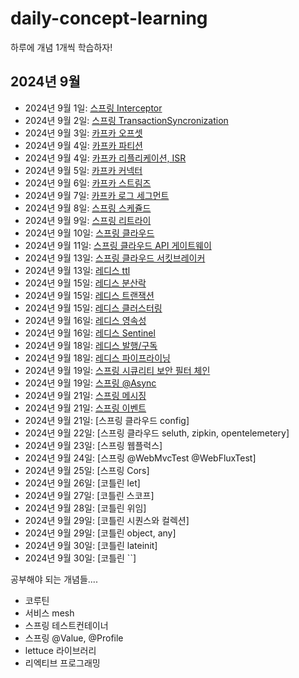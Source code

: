 # daily-concept-learning
하루에 개념 1개씩 학습하자! 

## 2024년 9월
- 2024년 9월 1일: [스프링 Interceptor](https://github.com/hiblue02/concept-learning-daily/blob/main/%EC%8A%A4%ED%94%84%EB%A7%81.md#%EC%8A%A4%ED%94%84%EB%A7%81-interceptor)
- 2024년 9월 2일: [스프링 TransactionSyncronization](https://github.com/hiblue02/concept-learning-daily/blob/main/%EC%8A%A4%ED%94%84%EB%A7%81.md#%EC%8A%A4%ED%94%84%EB%A7%81-transactionsynchronization)
- 2024년 9월 3일: [카프카 오프셋](https://github.com/hiblue02/concept-learning-daily/blob/main/%EC%B9%B4%ED%94%84%EC%B9%B4.md#%EC%B9%B4%ED%94%84%EC%B9%B4-offset)
- 2024년 9월 4일: [카프카 파티션](https://github.com/hiblue02/concept-learning-daily/blob/main/%EC%B9%B4%ED%94%84%EC%B9%B4.md#%EC%B9%B4%ED%94%84%EC%B9%B4-%ED%8C%8C%ED%8B%B0%EC%85%98)
- 2024년 9월 4일: [카프카 리플리케이션, ISR](https://github.com/hiblue02/concept-learning-daily/blob/main/%EC%B9%B4%ED%94%84%EC%B9%B4.md#%EC%B9%B4%ED%94%84%EC%B9%B4-%EB%A6%AC%ED%94%8C%EB%A6%AC%EC%BC%80%EC%9D%B4%EC%85%98%EA%B3%BC-isr)
- 2024년 9월 5일: [카프카 커넥터](https://github.com/hiblue02/concept-learning-daily/blob/main/%EC%B9%B4%ED%94%84%EC%B9%B4.md#%EC%B9%B4%ED%94%84%EC%B9%B4-%EC%BB%A4%EB%84%A5%ED%84%B0)
- 2024년 9월 6일: [카프카 스트림즈](https://github.com/hiblue02/daily-concept-learning/blob/main/%EC%B9%B4%ED%94%84%EC%B9%B4.md#%EC%B9%B4%ED%94%84%EC%B9%B4-%EC%8A%A4%ED%8A%B8%EB%A6%BC%EC%A6%88)
- 2024년 9월 7일: [카프카 로그 세그먼트](https://github.com/hiblue02/daily-concept-learning/blob/main/%EC%B9%B4%ED%94%84%EC%B9%B4.md#%EC%B9%B4%ED%94%84%EC%B9%B4-%EB%A1%9C%EA%B7%B8-%EC%84%B8%EA%B7%B8%EB%A8%BC%ED%8A%B8log-segment)
- 2024년 9월 8일: [스프링 스케쥴드](https://github.com/hiblue02/daily-concept-learning/blob/main/%EC%8A%A4%ED%94%84%EB%A7%81.md#%EC%8A%A4%ED%94%84%EB%A7%81-%EC%8A%A4%EC%BC%80%EC%A5%B4%EB%93%9C)
- 2024년 9월 9일: [스프링 리트라이](https://github.com/hiblue02/daily-concept-learning/blob/main/%EC%8A%A4%ED%94%84%EB%A7%81.md#%EC%8A%A4%ED%94%84%EB%A7%81-%EB%A6%AC%ED%8A%B8%EB%9D%BC%EC%9D%B4)
- 2024년 9월 10일: [스프링 클라우드](https://github.com/hiblue02/daily-concept-learning/blob/main/%EC%8A%A4%ED%94%84%EB%A7%81_%ED%81%B4%EB%9D%BC%EC%9A%B0%EB%93%9C.md#%EC%8A%A4%ED%94%84%EB%A7%81-%ED%81%B4%EB%9D%BC%EC%9A%B0%EB%93%9C)
- 2024년 9월 11일: [스프링 클라우드 API 게이트웨이](https://github.com/hiblue02/daily-concept-learning/blob/main/%EC%8A%A4%ED%94%84%EB%A7%81_%ED%81%B4%EB%9D%BC%EC%9A%B0%EB%93%9C.md#%EC%8A%A4%ED%94%84%EB%A7%81-%ED%81%B4%EB%9D%BC%EC%9A%B0%EB%93%9C-api-gateway)
- 2024년 9월 13일: [스프링 클라우드 서킷브레이커](https://github.com/hiblue02/daily-concept-learning/blob/main/%EC%8A%A4%ED%94%84%EB%A7%81_%ED%81%B4%EB%9D%BC%EC%9A%B0%EB%93%9C.md#%EC%8A%A4%ED%94%84%EB%A7%81-%ED%81%B4%EB%9D%BC%EC%9A%B0%EB%93%9C-%EC%84%9C%ED%82%B7-%EB%B8%8C%EB%A0%88%EC%9D%B4%EC%BB%A4)
- 2024년 9월 13일: [레디스 ttl](https://github.com/hiblue02/daily-concept-learning/blob/main/%EC%8A%A4%ED%94%84%EB%A7%81_%ED%81%B4%EB%9D%BC%EC%9A%B0%EB%93%9C.md#%EC%8A%A4%ED%94%84%EB%A7%81-%ED%81%B4%EB%9D%BC%EC%9A%B0%EB%93%9C-%EC%84%9C%ED%82%B7-%EB%B8%8C%EB%A0%88%EC%9D%B4%EC%BB%A4)
- 2024년 9월 15일: [레디스 분산락](https://github.com/hiblue02/daily-concept-learning/blob/main/%EB%A0%88%EB%94%94%EC%8A%A4.md#%EB%A0%88%EB%94%94%EC%8A%A4-%EB%B6%84%EC%82%B0%EB%9D%BD)
- 2024년 9월 15일: [레디스 트랜잭션](https://github.com/hiblue02/daily-concept-learning/blob/main/%EB%A0%88%EB%94%94%EC%8A%A4.md#%EB%A0%88%EB%94%94%EC%8A%A4-%ED%8A%B8%EB%9E%9C%EC%9E%AD%EC%85%98)
- 2024년 9월 15일: [레디스 클러스터링](https://github.com/hiblue02/daily-concept-learning/blob/main/%EB%A0%88%EB%94%94%EC%8A%A4.md#redis-%ED%81%B4%EB%9F%AC%EC%8A%A4%ED%84%B0%EB%A7%81)   
- 2024년 9월 16일: [레디스 영속성](https://github.com/hiblue02/daily-concept-learning/blob/main/%EB%A0%88%EB%94%94%EC%8A%A4.md#%EB%A0%88%EB%94%94%EC%8A%A4-%EC%98%81%EC%86%8D%EC%84%B1)
- 2024년 9월 16일: [레디스 Sentinel](https://github.com/hiblue02/daily-concept-learning/blob/main/%EB%A0%88%EB%94%94%EC%8A%A4.md#%EB%A0%88%EB%94%94%EC%8A%A4-sentinel)
- 2024년 9월 18일: [레디스 발행/구독](https://github.com/hiblue02/daily-concept-learning/blob/main/%EB%A0%88%EB%94%94%EC%8A%A4.md#%EB%A0%88%EB%94%94%EC%8A%A4-%EB%B0%9C%ED%96%89%EA%B5%AC%EB%8F%85)
- 2024년 9월 18일: [레디스 파이프라이닝](https://github.com/hiblue02/daily-concept-learning/blob/main/%EB%A0%88%EB%94%94%EC%8A%A4.md#%EB%A0%88%EB%94%94%EC%8A%A4-%ED%8C%8C%EC%9D%B4%ED%94%84%EB%9D%BC%EC%9D%B4%EB%8B%9D)
- 2024년 9월 19일: [스프링 시큐리티 보안 필터 체인](https://github.com/hiblue02/daily-concept-learning/blob/main/%EC%8A%A4%ED%94%84%EB%A7%81.md#%EC%8A%A4%ED%94%84%EB%A7%81-%EC%8B%9C%ED%81%90%EB%A6%AC%ED%8B%B0-%EB%B3%B4%EC%95%88-%ED%95%84%ED%84%B0-%EC%B2%B4%EC%9D%B8)
- 2024년 9월 19일: [스프링 @Async](https://github.com/hiblue02/daily-concept-learning/blob/main/%EC%8A%A4%ED%94%84%EB%A7%81.md#%EC%8A%A4%ED%94%84%EB%A7%81-async)
- 2024년 9월 21일: [스프링 메시징](https://github.com/hiblue02/daily-concept-learning/blob/main/%EC%8A%A4%ED%94%84%EB%A7%81.md#%EC%8A%A4%ED%94%84%EB%A7%81-%EB%A9%94%EC%84%B8%EC%A7%95)
- 2024년 9월 21일: [스프링 이벤트](https://github.com/hiblue02/daily-concept-learning/blob/main/%EC%8A%A4%ED%94%84%EB%A7%81.md#%EC%8A%A4%ED%94%84%EB%A7%81-%EC%9D%B4%EB%B2%A4%ED%8A%B8)
- 2024년 9월 21일: [스프링 클라우드 config]
- 2024년 9월 22일: [스프링 클라우드 seluth, zipkin, opentelemetery]
- 2024년 9월 23일: [스프링 웹플럭스]
- 2024년 9월 24일: [스프링 @WebMvcTest @WebFluxTest]
- 2024년 9월 25일: [스프링 Cors]
- 2024년 9월 26일: [코틀린 let]
- 2024년 9월 27일: [코틀린 스코프]
- 2024년 9월 28일: [코틀린 위임]
- 2024년 9월 29일: [코틀린 시퀀스와 컬렉션]
- 2024년 9월 29일: [코틀린 object, any]
- 2024년 9월 30일: [코틀린 lateinit]
- 2024년 9월 30일: [코틀린 ``]


공부해야 되는 개념들....

- 코루틴
- 서비스 mesh
- 스프링 테스트컨테이너
- 스프링 @Value, @Profile
- lettuce 라이브러리
- 리엑티브 프로그래밍
